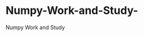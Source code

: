  # Numpy-Work-and-Study-
Numpy Work and Study 
                
                
                                  
                                  
                                                                                              
                                   
                      
